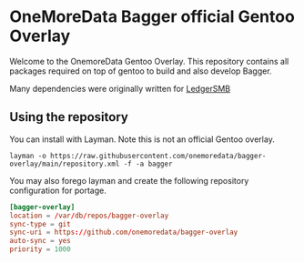 # OneMoreData Bagger official Gentoo Overlay

Welcome to the OnemoreData Gentoo Overlay. This repository contains
all packages required on top of gentoo to build and also develop Bagger.

Many dependencies were originally written for [LedgerSMB](https://github.com/ledgersmb)


## Using the repository

You can install with Layman.  Note this is not an official Gentoo overlay.

    layman -o https://raw.githubusercontent.com/onemoredata/bagger-overlay/main/repository.xml -f -a bagger

You may also forego layman and create the following repository configuration for portage.

```/etc/portage/repos.conf/bagger-overlay.conf
[bagger-overlay]
location = /var/db/repos/bagger-overlay
sync-type = git
sync-uri = https://github.com/onemoredata/bagger-overlay
auto-sync = yes
priority = 1000
```
